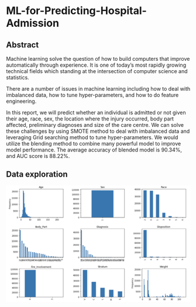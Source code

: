# ML-for-Predicting-Hospital-Admission

## Abstract

Machine learning solve the question of how to build computers that improve automatically through experience. It is one of today’s most rapidly growing technical fields which standing at the intersection of computer science and statistics.

There are a number of issues in machine learning including how  to deal with imbalanced data, how to tune hyper-parameters, and how to do feature engineering.

In this report, we will predict whether an individual is admitted or not given their age, race, sex, the location where the injury occurred, body part affected, preliminary diagnoses and size of the care centre. We can solve these challenges by using SMOTE method to deal with imbalanced data and leveraging  Grid searching method to tune hyper-parameters. We would utilize the blending method to combine many powerful model to improve model performance. The average accuracy of blended model is 90.34%, and AUC score is 88.22%.

## Data exploration
![Data visualization](https://github.com/uqer-jyh/ML-for-Predicting-Hospital-Admission/blob/main/img/datavis.png)
